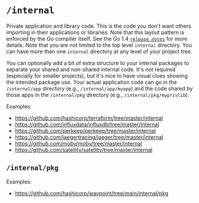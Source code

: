 # `/internal`

Private application and library code. This is the code you don't want others importing in their applications or libraries. 
Note that this layout pattern is enforced by the Go compiler itself. 
See the Go 1.4 [`release notes`](https://golang.org/doc/go1.4#internalpackages) for more details. 
Note that you are not limited to the top level `internal` directory. 
You can have more than one `internal` directory at any level of your project tree.

You can optionally add a bit of extra structure to your internal packages to separate your shared and non-shared internal code. 
It's not required (especially for smaller projects), but it's nice to have visual clues showing the intended package use. 
Your actual application code can go in the `/internal/app` directory (e.g., `/internal/app/myapp`) and the code shared by those apps in the `/internal/pkg` directory (e.g., `/internal/pkg/myprivlib`).

Examples:

* https://github.com/hashicorp/terraform/tree/master/internal
* https://github.com/influxdata/influxdb/tree/master/internal
* https://github.com/perkeep/perkeep/tree/master/internal
* https://github.com/jaegertracing/jaeger/tree/master/internal
* https://github.com/moby/moby/tree/master/internal
* https://github.com/satellity/satellity/tree/master/internal

## `/internal/pkg`

Examples:

* https://github.com/hashicorp/waypoint/tree/main/internal/pkg
